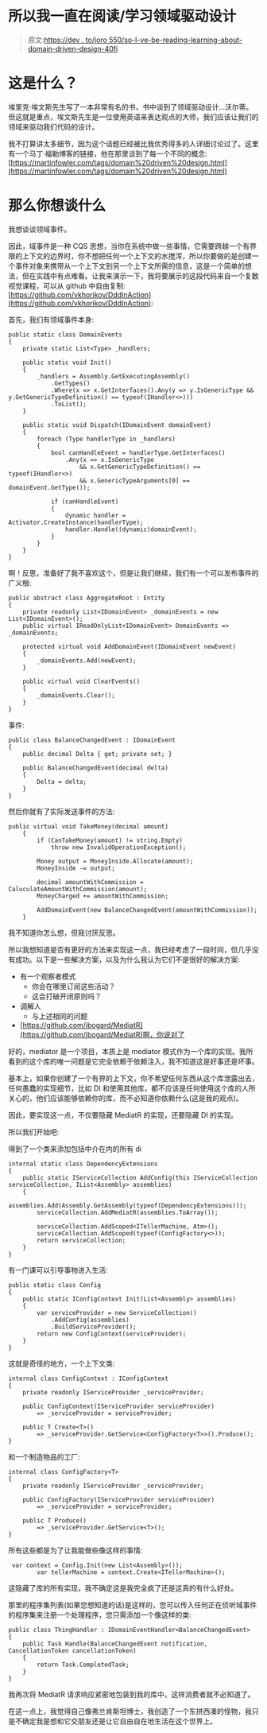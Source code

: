 # 所以我一直在阅读/学习领域驱动设计

> 原文:[https://dev . to/joro 550/so-I-ve-be-reading-learning-about-domain-driven-design-40fi](https://dev.to/joro550/so-i-ve-been-reading-learning-about-domain-driven-design-40fi)

# [](#what-is-this)这是什么？

埃里克·埃文斯先生写了一本非常有名的书，书中谈到了领域驱动设计...沃尔蒂。但这就是重点，埃文斯先生是一位使用英语来表达观点的大师，我们应该让我们的领域来驱动我们代码的设计。

我不打算讲太多细节，因为这个话题已经被比我优秀得多的人详细讨论过了。这里有一个马丁·福勒博客的链接，他在那里谈到了每一个不同的概念:[https://martinfowler.com/tags/domain%20driven%20design.html](https://martinfowler.com/tags/domain%20driven%20design.html)

# [](#so-what-do-you-want-to-talk-about)那么你想谈什么

我想谈谈领域事件。

因此，域事件是一种 CQS 思想，当你在系统中做一些事情，它需要跨越一个有界限的上下文的边界时，你不想把任何一个上下文的水搅浑，所以你要做的是创建一个事件对象来携带从一个上下文到另一个上下文所需的信息，这是一个简单的想法，但在实践中有点难看。让我来演示一下，我将要展示的这段代码来自一个复数视觉课程，可以从 github 中自由复制:[https://github.com/vkhorikov/DddInAction](https://github.com/vkhorikov/DddInAction):

首先，我们有领域事件本身:

```
public static class DomainEvents
{
    private static List<Type> _handlers;

    public static void Init()
    {
        _handlers = Assembly.GetExecutingAssembly()
            .GetTypes()
            .Where(x => x.GetInterfaces().Any(y => y.IsGenericType && y.GetGenericTypeDefinition() == typeof(IHandler<>)))
            .ToList();
    }

    public static void Dispatch(IDomainEvent domainEvent)
    {
        foreach (Type handlerType in _handlers)
        {
            bool canHandleEvent = handlerType.GetInterfaces()
                .Any(x => x.IsGenericType
                    && x.GetGenericTypeDefinition() == typeof(IHandler<>)
                    && x.GenericTypeArguments[0] == domainEvent.GetType());

            if (canHandleEvent)
            {
                dynamic handler = Activator.CreateInstance(handlerType);
                handler.Handle((dynamic)domainEvent);
            }
        }
    }
} 
```

啊！反思，准备好了我不喜欢这个，但是让我们继续，我们有一个可以发布事件的广义根:

```
public abstract class AggregateRoot : Entity
{
    private readonly List<IDomainEvent> _domainEvents = new List<IDomainEvent>();
    public virtual IReadOnlyList<IDomainEvent> DomainEvents => _domainEvents;

    protected virtual void AddDomainEvent(IDomainEvent newEvent)
    {
        _domainEvents.Add(newEvent);
    }

    public virtual void ClearEvents()
    {
        _domainEvents.Clear();
    }
} 
```

事件:

```
public class BalanceChangedEvent : IDomainEvent
{
    public decimal Delta { get; private set; }

    public BalanceChangedEvent(decimal delta)
    {
        Delta = delta;
    }
} 
```

然后你就有了实际发送事件的方法:

```
public virtual void TakeMoney(decimal amount)
    {
        if (CanTakeMoney(amount) != string.Empty)
            throw new InvalidOperationException();

        Money output = MoneyInside.Allocate(amount);
        MoneyInside -= output;

        decimal amountWithCommission = CaluculateAmountWithCommission(amount);
        MoneyCharged += amountWithCommission;

        AddDomainEvent(new BalanceChangedEvent(amountWithCommission));
    } 
```

我不知道你怎么想，但我讨厌反思。

所以我想知道是否有更好的方法来实现这一点，我已经考虑了一段时间，但几乎没有成功。以下是一些解决方案，以及为什么我认为它们不是很好的解决方案:

*   有一个观察者模式
    *   你会在哪里订阅这些活动？
    *   这会打破开闭原则吗？
*   调解人
    *   与上述相同的问题
*   [https://github.com/jbogard/MediatR](https://github.com/jbogard/MediatR)啊，你说对了

好的，mediator 是一个项目，本质上是 mediator 模式作为一个库的实现。我所看到的这个库的唯一问题是它完全依赖于依赖注入，我不知道这是好事还是坏事。

基本上，如果你创建了一个有界的上下文，你不希望任何东西从这个库泄露出去，任何愚蠢的实现细节，比如 DI 和使用其他库，都不应该是任何使用这个库的人所关心的，他们应该能够依赖你的库，而不必知道你依赖什么(这是我的观点)。

因此，要实现这一点，不仅要隐藏 MediatR 的实现，还要隐藏 DI 的实现。

所以我们开始吧:

得到了一个类来添加包括中介在内的所有 di

```
internal static class DependencyExtensions
{
    public static IServiceCollection AddConfig(this IServiceCollection serviceCollection, IList<Assembly> assemblies)
    {
        assemblies.Add(Assembly.GetAssembly(typeof(DependencyExtensions)));
        serviceCollection.AddMediatR(assemblies.ToArray());

        serviceCollection.AddScoped<ITellerMachine, Atm>();
        serviceCollection.AddScoped(typeof(ConfigFactory<>));
        return serviceCollection;
    }
} 
```

有一门课可以引导事物进入生活:

```
public static class Config
{
    public static IConfigContext Init(List<Assembly> assemblies)
    {
        var serviceProvider = new ServiceCollection()
            .AddConfig(assemblies)
            .BuildServiceProvider();
        return new ConfigContext(serviceProvider);
    }     
} 
```

这就是奇怪的地方，一个上下文类:

```
internal class ConfigContext : IConfigContext
{
    private readonly IServiceProvider _serviceProvider;

    public ConfigContext(IServiceProvider serviceProvider) 
        => _serviceProvider = serviceProvider;

    public T Create<T>() 
        => _serviceProvider.GetService<ConfigFactory<T>>().Produce();
} 
```

和一个制造物品的工厂:

```
internal class ConfigFactory<T>
{
    private readonly IServiceProvider _serviceProvider;

    public ConfigFactory(IServiceProvider serviceProvider) 
        => _serviceProvider = serviceProvider;

    public T Produce() 
        => _serviceProvider.GetService<T>();
} 
```

所有这些都是为了让我能做些像这样的事情:

```
 var context = Config.Init(new List<Assembly>());
        var tellerMachine = context.Create<ITellerMachine>(); 
```

这隐藏了库的所有实现，我不确定这是我完全疯了还是这真的有什么好处。

那里的程序集列表(如果您想知道的话)是这样的，您可以传入任何正在侦听域事件的程序集来注册一个处理程序，您只需添加一个像这样的类:

```
public class ThingHandler : IDomainEventHandler<BalanceChangedEvent>
{
    public Task Handle(BalanceChangedEvent notification, CancellationToken cancellationToken)
    {
        return Task.CompletedTask;
    }
} 
```

我再次将 MediatR 请求响应紧密地包装到我的库中，这样消费者就不必知道了。

在这一点上，我觉得自己像弗兰肯斯坦博士，我创造了一个东拼西凑的怪物，我只是不确定我是想和它交朋友还是让它自由自在地生活在这个世界上。